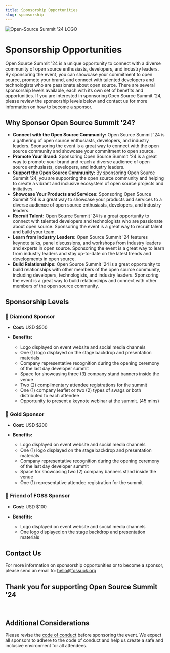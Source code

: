 ```yaml
---
title: Sponsorship Opportunities
slug: sponsorship
---
```

![Open-Source Summit '24 LOGO](/images/summit_logo.png)

# Sponsorship Opportunities

Open Source Summit '24 is a unique opportunity to connect with a diverse community of open source enthusiasts, developers, and industry leaders. By sponsoring the event, you can showcase your commitment to open source, promote your brand, and connect with talented developers and technologists who are passionate about open source. There are several sponsorship levels available, each with its own set of benefits and opportunities. If you are interested in sponsoring Open Source Summit '24, please review the sponsorship levels below and contact us for more information on how to become a sponsor.

## Why Sponsor Open Source Summit '24?

- **Connect with the Open Source Community:** Open Source Summit '24 is a gathering of open source enthusiasts, developers, and industry leaders. Sponsoring the event is a great way to connect with the open source community and showcase your commitment to open source.
- **Promote Your Brand:** Sponsoring Open Source Summit '24 is a great way to promote your brand and reach a diverse audience of open source enthusiasts, developers, and industry leaders.
- **Support the Open Source Community:** By sponsoring Open Source Summit '24, you are supporting the open source community and helping to create a vibrant and inclusive ecosystem of open source projects and initiatives.
- **Showcase Your Products and Services:** Sponsoring Open Source Summit '24 is a great way to showcase your products and services to a diverse audience of open source enthusiasts, developers, and industry leaders.
- **Recruit Talent:** Open Source Summit '24 is a great opportunity to connect with talented developers and technologists who are passionate about open source. Sponsoring the event is a great way to recruit talent and build your team.
- **Learn from Industry Leaders:** Open Source Summit '24 features keynote talks, panel discussions, and workshops from industry leaders and experts in open source. Sponsoring the event is a great way to learn from industry leaders and stay up-to-date on the latest trends and developments in open source.
- **Build Relationships:** Open Source Summit '24 is a great opportunity to build relationships with other members of the open source community, including developers, technologists, and industry leaders. Sponsoring the event is a great way to build relationships and connect with other members of the open source community.

## Sponsorship Levels

### 💎 Diamond Sponsor

- **Cost:** USD $500

- **Benefits:**
  - Logo displayed on event website and social media channels
  - One (1) logo displayed on the stage backdrop and presentation materials
  - Company representative recognition during the opening ceremony of the last day developer summit
  - Space for showcasing three (3) company stand banners inside the venue
  - Two (2) complimentary attendee registrations for the summit
  - One (1) company leaflet or two (2) types of swags or both distributed to each attendee
  - Opportunity to present a keynote webinar at the summit. (45 mins)
  
### 🥇 Gold Sponsor

- **Cost:** USD $200

- **Benefits:**
  - Logo displayed on event website and social media channels
  - One (1) logo displayed on the stage backdrop and presentation materials
  - Company representative recognition during the opening ceremony of the last day developer summit
  - Space for showcasing two (2) company banners stand inside the venue
  - One (1) representative attendee registration for the summit
  
### 🙌 Friend of FOSS Sponsor

- **Cost:** USD $100

- **Benefits:**
  - Logo displayed on event website and social media channels
  - One logo displayed on the stage backdrop and presentation materials
  
## Contact Us

For more information on sponsorship opportunities or to become a sponsor, please send an email to: [hello@fossuok.org](mailto:hello@fossuok.org)

## Thank you for supporting Open Source Summit '24
<br>

## Additional Considerations

Please revise the [code of conduct](/summit/code-of-conduct) before sponsoring the event. We expect all sponsors to adhere to the code of conduct and help us create a safe and inclusive environment for all attendees.
